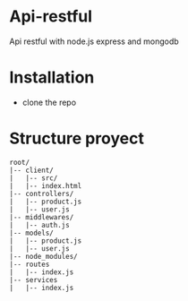 # Api-restful
Api restful with node.js  express  and mongodb


# Installation
* clone the repo 

# Structure proyect
```
root/
|-- client/
|   |-- src/
|   |-- index.html
|-- controllers/
|   |-- product.js
|   |-- user.js
|-- middlewares/
|   |-- auth.js
|-- models/
|   |-- product.js
|   |-- user.js
|-- node_modules/
|-- routes
|   |-- index.js
|-- services
|   |-- index.js
```